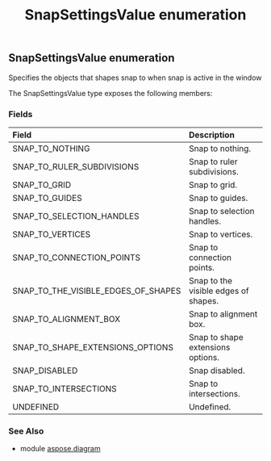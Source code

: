 ﻿---
title: SnapSettingsValue enumeration
second_title: Aspose.Diagram for Python via .NET API References
description: 
type: docs
weight: 3570
url: /python-net/aspose.diagram/snapsettingsvalue/
is_root: false
---

## SnapSettingsValue enumeration

Specifies the objects that shapes snap to when snap is active in the window



The SnapSettingsValue type exposes the following members:

### Fields
| Field | Description |
| :- | :- |
| SNAP_TO_NOTHING | Snap to nothing. |
| SNAP_TO_RULER_SUBDIVISIONS | Snap to ruler subdivisions. |
| SNAP_TO_GRID | Snap to grid. |
| SNAP_TO_GUIDES | Snap to guides. |
| SNAP_TO_SELECTION_HANDLES | Snap to selection handles. |
| SNAP_TO_VERTICES | Snap to vertices. |
| SNAP_TO_CONNECTION_POINTS | Snap to connection points. |
| SNAP_TO_THE_VISIBLE_EDGES_OF_SHAPES | Snap to the visible edges of shapes. |
| SNAP_TO_ALIGNMENT_BOX | Snap to alignment box. |
| SNAP_TO_SHAPE_EXTENSIONS_OPTIONS | Snap to shape extensions options. |
| SNAP_DISABLED | Snap disabled. |
| SNAP_TO_INTERSECTIONS | Snap to intersections. |
| UNDEFINED | Undefined. |


### See Also

* module [aspose.diagram](../)
